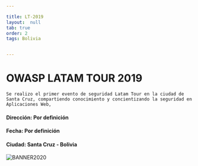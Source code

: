 ```yaml
---

title: LT-2019
layout:  null
tab: true
order: 2
tags: Bolivia


---
```

# OWASP LATAM TOUR 2019

```
Se realizo el primer evento de seguridad Latam Tour en la ciudad de Santa Cruz, compartiendo conocimiento y concientizando la seguridad en Aplicaciones Web,
```

#### Dirección:	Por definición
#### Fecha:	Por definición
#### Ciudad: Santa Cruz - Bolivia


![BANNER2020](/assets/images/back3.jpg "OWASP BOLIVIA 2020")



<style>
img[alt="FOTO1"] { 
  max-width:  400px; 
  display: block;
}
.tabla2{
    font-size:13px;
}
.tabla1{
    font-size:13px;
}
</style> 